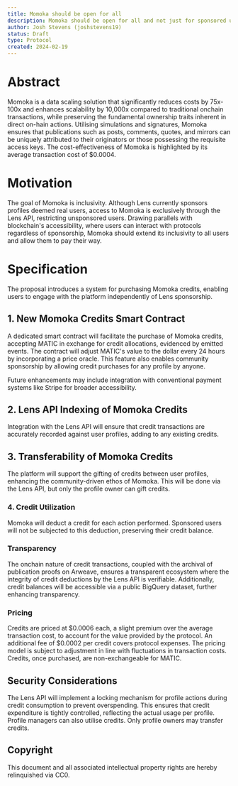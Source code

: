 ```yaml
---
title: Momoka should be open for all
description: Momoka should be open for all and not just for sponsored users, enabling users to pay for Momoka credits and engage with the platform independently of Lens sponsorship.
author: Josh Stevens (joshstevens19)
status: Draft
type: Protocol
created: 2024-02-19
---
```


# Abstract

Momoka is a data scaling solution that significantly reduces costs by 75x-100x and enhances scalability by 10,000x compared to traditional onchain transactions, while preserving the fundamental ownership traits inherent in direct on-hain actions. Utilising simulations and signatures, Momoka ensures that publications such as posts, comments, quotes, and mirrors can be uniquely attributed to their originators or those possessing the requisite access keys. The cost-effectiveness of Momoka is highlighted by its average transaction cost of $0.0004.

# Motivation

The goal of Momoka is inclusivity. Although Lens currently sponsors profiles deemed real users, access to Momoka is exclusively through the Lens API, restricting unsponsored users. Drawing parallels with blockchain's accessibility, where users can interact with protocols regardless of sponsorship, Momoka should extend its inclusivity to all users and allow them to pay their way.

# Specification

The proposal introduces a system for purchasing Momoka credits, enabling users to engage with the platform independently of Lens sponsorship.

## 1. New Momoka Credits Smart Contract

A dedicated smart contract will facilitate the purchase of Momoka credits, accepting MATIC in exchange for credit allocations, evidenced by emitted events. The contract will adjust MATIC's value to the dollar every 24 hours by incorporating a price oracle. This feature also enables community sponsorship by allowing credit purchases for any profile by anyone.

Future enhancements may include integration with conventional payment systems like Stripe for broader accessibility.

## 2. Lens API Indexing of Momoka Credits

Integration with the Lens API will ensure that credit transactions are accurately recorded against user profiles, adding to any existing credits.

## 3. Transferability of Momoka Credits

The platform will support the gifting of credits between user profiles, enhancing the community-driven ethos of Momoka. This will be done via the Lens API, but only the profile owner can gift credits.

### 4. Credit Utilization

Momoka will deduct a credit for each action performed. Sponsored users will not be subjected to this deduction, preserving their credit balance.

### Transparency

The onchain nature of credit transactions, coupled with the archival of publication proofs on Arweave, ensures a transparent ecosystem where the integrity of credit deductions by the Lens API is verifiable. Additionally, credit balances will be accessible via a public BigQuery dataset, further enhancing transparency.

### Pricing

Credits are priced at $0.0006 each, a slight premium over the average transaction cost, to account for the value provided by the protocol. An additional fee of $0.0002 per credit covers protocol expenses. The pricing model is subject to adjustment in line with fluctuations in transaction costs. Credits, once purchased, are non-exchangeable for MATIC.

## Security Considerations

The Lens API will implement a locking mechanism for profile actions during credit consumption to prevent overspending. This ensures that credit expenditure is tightly controlled, reflecting the actual usage per profile. Profile managers can also utilise credits. Only profile owners may transfer credits.

## Copyright

This document and all associated intellectual property rights are hereby relinquished via CC0.

